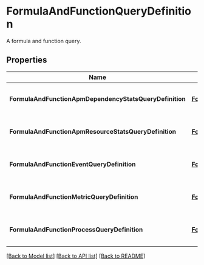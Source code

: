# FormulaAndFunctionQueryDefinition

A formula and function query.

## Properties
Name | Type | Description | Notes
------------ | ------------- | ------------- | -------------
**FormulaAndFunctionApmDependencyStatsQueryDefinition** | [**FormulaAndFunctionApmDependencyStatsQueryDefinition**](FormulaAndFunctionApmDependencyStatsQueryDefinition.md) | Container class of the relevant properties. |
**FormulaAndFunctionApmResourceStatsQueryDefinition** | [**FormulaAndFunctionApmResourceStatsQueryDefinition**](FormulaAndFunctionApmResourceStatsQueryDefinition.md) | Container class of the relevant properties. |
**FormulaAndFunctionEventQueryDefinition** | [**FormulaAndFunctionEventQueryDefinition**](FormulaAndFunctionEventQueryDefinition.md) | Container class of the relevant properties. |
**FormulaAndFunctionMetricQueryDefinition** | [**FormulaAndFunctionMetricQueryDefinition**](FormulaAndFunctionMetricQueryDefinition.md) | Container class of the relevant properties. |
**FormulaAndFunctionProcessQueryDefinition** | [**FormulaAndFunctionProcessQueryDefinition**](FormulaAndFunctionProcessQueryDefinition.md) | Container class of the relevant properties. |

[[Back to Model list]](README.md#documentation-for-models) [[Back to API list]](README.md#documentation-for-api-endpoints) [[Back to README]](README.md)


